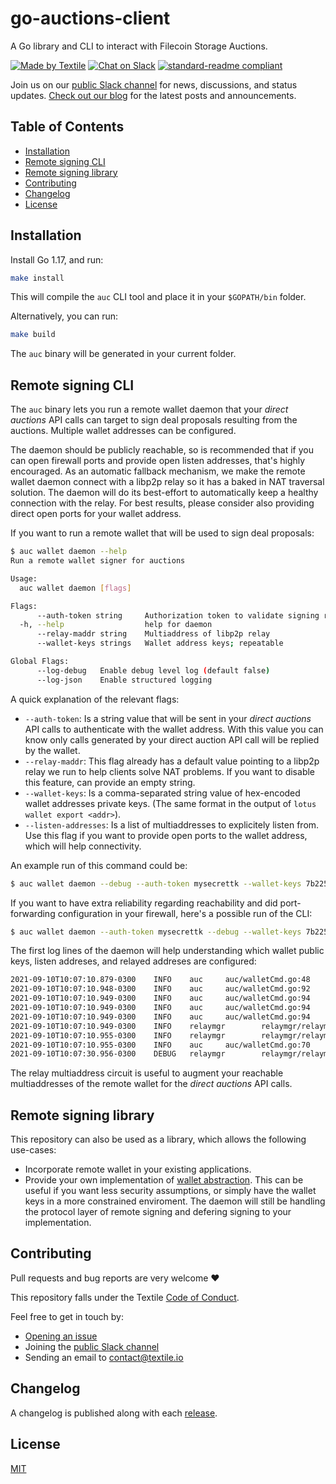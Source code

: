 # go-auctions-client
A Go library and CLI to interact with Filecoin Storage Auctions.

[![Made by Textile](https://img.shields.io/badge/made%20by-Textile-informational.svg)](https://textile.io)
[![Chat on Slack](https://img.shields.io/badge/slack-slack.textile.io-informational.svg)](https://slack.textile.io)
[![standard-readme compliant](https://img.shields.io/badge/readme%20style-standard-brightgreen.svg)](https://github.com/RichardLitt/standard-readme)

Join us on our [public Slack channel](https://slack.textile.io/) for news, discussions, and status updates. [Check out our blog](https://blog.textile.io/) for the latest posts and announcements.

## Table of Contents

- [Installation](#installation)
- [Remote signing CLI](#remote-signing-cli)
- [Remote signing library](#remote-signing-library)
- [Contributing](#contributing)
- [Changelog](#changelog)
- [License](#license)

## Installation

Install Go 1.17, and run:
```bash
make install
```
This will compile the `auc` CLI tool and place it in your `$GOPATH/bin` folder.

Alternatively, you can run:
```bash
make build
```
The `auc` binary will be generated in your current folder.

## Remote signing CLI

The `auc` binary lets you run a remote wallet daemon that your _direct auctions_ API calls 
can target to sign deal proposals resulting from the auctions. Multiple wallet addresses can be 
configured.

The daemon should be publicly reachable, so is recommended that if you can open firewall ports
and provide open listen addresses, that's highly encouraged. As an automatic fallback mechanism,
we make the remote wallet daemon connect with a libp2p relay so it has a baked in NAT traversal
solution. The daemon will do its best-effort to automatically keep a healthy connection with the relay.
For best results, please consider also providing direct open ports for your wallet address.

If you want to run a remote wallet that will be used to sign deal proposals:
```bash
$ auc wallet daemon --help
Run a remote wallet signer for auctions

Usage:
  auc wallet daemon [flags]

Flags:
      --auth-token string     Authorization token to validate signing requests
  -h, --help                  help for daemon
      --relay-maddr string    Multiaddress of libp2p relay
      --wallet-keys strings   Wallet address keys; repeatable

Global Flags:
      --log-debug   Enable debug level log (default false)
      --log-json    Enable structured logging
```
A quick explanation of the relevant flags:
- `--auth-token`: Is a string value that will be sent in your _direct auctions_ API calls 
to authenticate with the wallet address. With this value you can know only calls generated by your
direct auction API call will be replied by the wallet.
- `--relay-maddr`: This flag already has a default value pointing to a libp2p relay we run to help
clients solve NAT problems. If you want to disable this feature, can provide an empty string.
- `--wallet-keys`: Is a comma-separated string value of hex-encoded wallet addresses private keys. (The same format in the output of `lotus wallet export <addr>`).
- `--listen-addresses`: Is a list of multiaddresses to explicitely listen from. Use this flag if you want 
to provide open ports to the wallet address, which will help connectivity.

An example run of this command could be:
```bash
$ auc wallet daemon --debug --auth-token mysecrettk --wallet-keys 7b2254797065223a22626c73222c22507269766174654b6579223a226862702f794666527439514c43716b6d566171415752436f50556777314b776971716e73684e49704e57513d227d
```

If you want to have extra reliability regarding reachability and did port-forwarding configuration in your firewall, here's a possible run of the CLI:
```bash
$ auc wallet daemon --auth-token mysecrettk --debug --wallet-keys 7b2254797065223a22626c73222c22507269766174654b6579223a226862702f794666527439514c43716b6d566171415752436f50556777314b776971716e73684e49704e57513d227d --listen-addresses /ip4/0.0.0.0/tcp/9876
```

The first log lines of the daemon will help understanding which wallet public keys, listen addreses, and relayed addreses are configured:
```bash
2021-09-10T10:07:10.879-0300    INFO    auc     auc/walletCmd.go:48     Loaded wallet: f3rpskqryflc2sqzzzu7j2q6fecrkdkv4p2avpf4kyk5u754he7g6cr2rbpmif7pam5oxbme2oyzot4ry3d74q
2021-09-10T10:07:10.948-0300    INFO    auc     auc/walletCmd.go:92     libp2p peer-id: Qma7rzaZUYNgqSkhgrQ8dmBhPvBhuGk3W7gm1MnoK2Bj9U
2021-09-10T10:07:10.949-0300    INFO    auc     auc/walletCmd.go:94     Listen multiaddr: /ip4/192.168.1.30/tcp/41947
2021-09-10T10:07:10.949-0300    INFO    auc     auc/walletCmd.go:94     Listen multiaddr: /ip4/127.0.0.1/tcp/41947
2021-09-10T10:07:10.949-0300    INFO    auc     auc/walletCmd.go:94     Listen multiaddr: /ip6/::1/tcp/45457
2021-09-10T10:07:10.949-0300    INFO    relaymgr        relaymgr/relaymgr.go:110        connecting with relay...
2021-09-10T10:07:10.955-0300    INFO    relaymgr        relaymgr/relaymgr.go:116        connected with relay
2021-09-10T10:07:10.955-0300    INFO    auc     auc/walletCmd.go:70     Relayed multiaddr: /ip4/140.20.1.1/tcp/9898/p2p/QmfPveoYMS158VbkxNeizZ3ZrDWHb82R28xfkVT9QodcQA/p2p-circuit/Qma7rzaZUYNgqSkhgrQ8dmBhPvBhuGk3W7gm1MnoK2Bj9U
2021-09-10T10:07:30.956-0300    DEBUG   relaymgr        relaymgr/relaymgr.go:104        relay connection is healthy
```

The relay multiaddress circuit is useful to augment your reachable multiaddresses of the remote wallet 
for the _direct auctions_ API calls.

## Remote signing library

This repository can also be used as a library, which allows the following use-cases:
- Incorporate remote wallet in your existing applications.
- Provide your own implementation of [wallet abstraction](https://github.com/textileio/go-auctions-client/blob/jsign/initial/propsigner/propsigner.go#L36). This can be useful if you want less security assumptions, or simply have the wallet keys in a more constrained enviroment. The daemon will still be handling the protocol layer of remote signing and defering signing to your implementation.


## Contributing

Pull requests and bug reports are very welcome ❤️

This repository falls under the Textile [Code of Conduct](./CODE_OF_CONDUCT.md).

Feel free to get in touch by:
-   [Opening an issue](https://github.com/textileio/bidbot/issues/new)
-   Joining the [public Slack channel](https://slack.textile.io/)
-   Sending an email to contact@textile.io

## Changelog

A changelog is published along with each [release](https://github.com/textileio/bidbot/releases).

## License

[MIT](LICENSE)